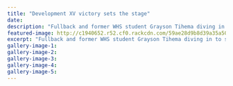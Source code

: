 ```yaml
---
title: "Development XV victory sets the stage"
date: 
description: "Fullback and former WHS student Grayson Tihema diving in to score his try at the end of the first half against Wairarapa-Bush Development on Saturday..."
featured-image: http://c1940652.r52.cf0.rackcdn.com/59ae28d9b8d39a35a5000695/Grayson-Tihema-ex-dev-XV-victory-chron-28-Aug.jpg
excerpt: "Fullback and former WHS student Grayson Tihema diving in to score his try at the end of the first half against Wairarapa-Bush Development on Saturday."
gallery-image-1: 
gallery-image-2: 
gallery-image-3: 
gallery-image-4: 
gallery-image-5: 
---
```

